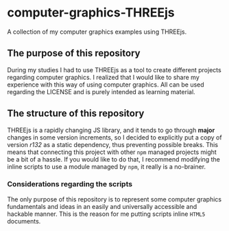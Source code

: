 # computer-graphics-THREEjs

A collection of my computer graphics examples using THREEjs.

## The purpose of this repository

During my studies I had to use THREEjs as a tool to create different projects regarding computer graphics. I realized
that I would like to share my experience with this way of using computer graphics. All can be used regarding the LICENSE
and is purely intended as learning material.

## The structure of this repository

THREEjs is a rapidly changing JS library, and it tends to go through __major__ changes in some version increments, so I
decided to explicitly put a copy of version *r132* as a static dependency, thus preventing possible breaks. This means
that connecting this project with other `npm` managed projects might be a bit of a hassle. If you would like to do that,
I recommend modifying the inline scripts to use a module managed by `npm`, it really is a no-brainer.

### Considerations regarding the scripts

The only purpose of this repository is to represent some computer graphics fundamentals and ideas in an easily and
universally accessible and hackable manner. This is the reason for me putting scripts inline `HTML5` documents.

